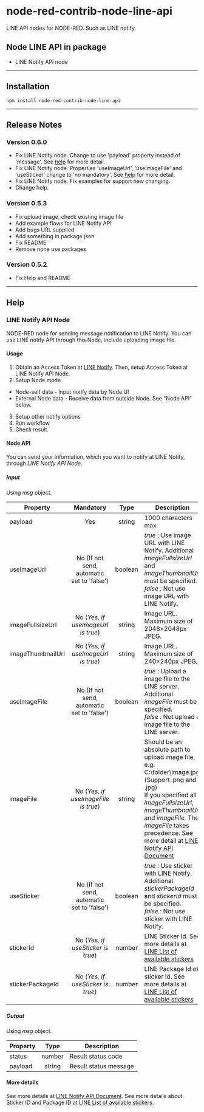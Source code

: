 # node-red-contrib-node-line-api
LINE API nodes for NODE-RED. Such as LINE notify.

## Node LINE API in package
* LINE Notify API node
---
## Installation
```
npm install node-red-contrib-node-line-api
```
---
## Release Notes

### Version 0.6.0
* Fix LINE Notify node. Change to use 'payload' property instead of 'message'. See [help](#Help) for more detail.
* Fix LINE Notify node. Properties 'useImageUrl', 'useImageFile' and 'useSticker' change to 'no mandatory'. See [help](#Help) for more detail.
* Fix LINE Notify node. Fix examples for support new changing.
* Change help.

### Version 0.5.3
* Fix upload image, check existing image file
* Add example flows for LINE Notify API
* Add bugs URL supplied
* Add something in package.json
* Fix README
* Remove none use packages

### Version 0.5.2
* Fix Help and README

---
## Help

### LINE Notify API Node

NODE-RED node for sending message notification to LINE Notify. You can use LINE notify API through this Node, include uploading image file.

#### Usage

1. Obtain an Access Token at <a href="https://notify-bot.line.me/" target="_blank">LINE Notify</a>. Then, setup Access Token at LINE Notify API Node.
2. Setup Node mode
* Node-self data - Input notify data by Node UI
* External Node data - Receive data from outside Node. See "Node API" below.
3. Setup other notify options
4. Run workflow
5. Check result.

#### Node API
You can send your information, which you want to notify at LINE Notify, through *LINE Notify API Node*.

##### Input
Using *msg* object.

| Property          | Mandatory                                   | Type        | Description |
| ----------------- |:-------------------------------------------:|:-----------:| ----------- |
| payload           | Yes                                         | string      | 1000 characters max |
| useImageUrl       | No (If not send, automatic set to 'false')  | boolean     | *true* : Use image URL with LINE Notify. Additional *imageFullsizeUrl* and *imageThumbnailUrl* must be specified.<br />*false* : Not use image URL with LINE Notify.|
| imageFullsizeUrl  | No (*Yes, if useImageUrl is true*)          | string      | Image URL. Maximum size of 2048×2048px JPEG.  |
| imageThumbnailUrl | No (*Yes, if useImageUrl is true*)          | string      | Image URL. Maximum size of 240×240px JPEG.    |
| useImageFile      | No (If not send, automatic set to 'false')  | boolean     | *true* : Upload a image file to the LINE server. Additional *imageFile* must be specified.<br />*false* : Not upload a image file to the LINE server.|
| imageFile         | No (*Yes, if useImageFile is true*)         | string      | Should be an absolute path to upload image file, e.g. C:\folder\image.jpg (Support .png and .jpg)<br />If you specified all *imageFullsizeUrl*, *imageThumbnailUrl* and *imageFile*. The *imageFile* takes precedence. See more detail at <a href="https://notify-bot.line.me/doc/en/" target="_blank">LINE Notify API Document</a> |
| useSticker        | No (If not send, automatic set to 'false')  | boolean     | *true* : Use sticker with LINE Notify. Additional *stickerPackageId* and *stickerId* must be specified.<br />*false* : Not use sticker with LINE Notify.|
| stickerId         | No (*Yes, if useSticker is true*)   | number      | LINE Sticker Id. See more details at [LINE List of available stickers](https://developers.line.biz/en/docs/messaging-api/sticker-list/) |
| stickerPackageId  | No (*Yes, if useSticker is true*)   | number      | LINE Package Id of sticker Id. See more details at <a href="https://developers.line.biz/en/docs/messaging-api/sticker-list/" target="_blank">LINE List of available stickers</a> |

##### Output
Using *msg* object.

| Property          | Type        | Description |
| ----------------- |:-----------:| ----------- |
| status            | number      | Result status code |
| payload           | string      | Result status message |

#### More details
See more details at <a href="https://notify-bot.line.me/doc/en/" target="_blank">LINE Notify API Document</a>.
See more details about Sticker ID and Package ID at <a href="https://developers.line.biz/en/docs/messaging-api/sticker-list/" target="_blank">LINE List of available stickers</a>.
